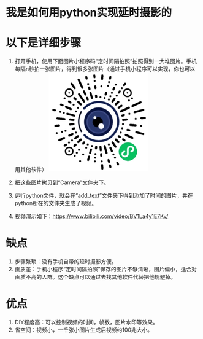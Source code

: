 # 我是如何用python实现延时摄影的

# 以下是详细步骤

1. 打开手机，使用下面图片小程序码“定时间隔拍照”拍照得到一大堆图片。手机每隔n秒拍一张图片，得到很多张图片（通过手机小程序可以实现，你也可以用其他软件）
![小程序图片](小程序定时间隔拍照.jpg)

2. 把这些图片拷贝到“Camera”文件夹下。

3. 运行python文件，就会在“add_text”文件夹下得到添加了时间的图片，并在python所在的文件夹生成了视频。

4. 视频演示如下：https://www.bilibili.com/video/BV1La4y1E7Kv/


# 缺点

1. 步骤繁琐：没有手机自带的延时摄影方便。
2. 画质差：手机小程序“定时间隔拍照”保存的图片不够清晰，图片偏小，适合对画质不高的人群。这个缺点可以通过去找其他软件代替把他规避掉。

# 优点
1. DIY程度高：可以控制视频的时间，帧数，图片水印等效果。
2. 省空间：视频小，一千张小图片生成后视频约100兆大小。


